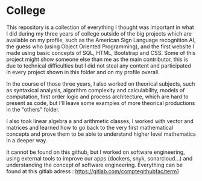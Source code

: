 # College
This repository is a collection of everything I thought was important in what I did during my three years of college outside of the big projects which are available on my profile, such as the American Sign Language recognition AI, the guess who (using Object Oriented Programming), and the first website I made using basic concepts of SQL, HTML, Bootstrap and CSS. Some of this project might show someone else than me as the main contributor, this is due to technical difficulties but I did not steal any content and participated in every project shown in this folder and on my profile overall.

In the course of those three years, I also worked on theorical subjects, such as syntaxical analysis, algorithm complexity and calculability, models of computation, first order logic and process architecture, which are hard to present as code, but I'll leave some examples of more theorical productions in the "others" folder.

I also took linear algebra a and arithmetic classes, I worked with vector and matrices and learned how to go back to the very first mathematical concepts and prove them to be able to understand higher level mathematics in a deeper way.

It cannot be found on this github, but I worked on software engineering, using external tools to improve our apps (dockers, snyk, sonarcloud...) and understanding the concept of software engineering. Everything can be found at this gitlab adress : https://gitlab.com/comptegithubfac/term1
